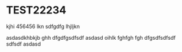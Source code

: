 # TEST22234
kjhi
456456
lkn
sdfgdfg
lhjljkn

asdasdkhbkjb
ghh
dfgdfgsdfsdf
asdasd
oihlk
fghfgh
fgh
dfgsdfsdfsdf
sdfsdf
asdasd

